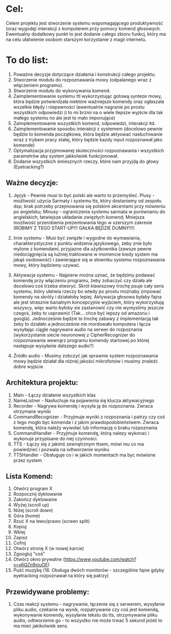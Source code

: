 # Cel:
Celem projektu jest stworzenie systemu wspomagającego produktywność (oraz wygodę) interakcji z komputerem przy pomocy komend głosowych. Ewentualny dodatkowy punkt to jest dodanie całego zbioru funkcj, który ma na celu ułatwienie osobom starszym korzystanie z magii internetu.

# To do list:
1. Poważne decyzje dotyczące działania i konstrukcji całego projektu.
2. Stworzenie modułu do rozpoznawania mowy (odpalanego wraz z włączeniem programu).
3. Stworzenie modułu do wykonywania komend.
5. Zaimplementowanie systemu ttl wykorzystując gotową synteze mowy, która będzie potwierdzała niektóre ważniejsze komendy oraz ogłaszała wszelkie błędy i niepewności (ewentualnie nagranie po prostu wszystkich odpowiedzi (i to mi brzmi na o wiele llepsze wyjście dla tak małego systemu no ale jest to mało imponujące)
4. Zaimplementowanie wszystkich komend, odpowiedzi, interakcji itd.
5. Zaimplementowanie sposobu interakcji z systemem (docelowo pewnie będzie to komenda początkowa, która będzie aktyować nasłuchiwanie wraz z trybem pracy stałej, który będzie kazdy input rozpoznawał jako komende) 
6. Optymalizacja przyjmowanej skuteczności rozpoznawania i wszystkich parametrów aby system jakkolwiek funkcjonował.
7. Dodanie wszystkich śmiesznych rzeczy, które nam przyjdą do głowy (Eyetracking?)

## Ważne decyzje:
1. Język - Pewnie musi to być polski ale warto to przemyśleć. 
  Plusy - możliwość użycia Sarmaty i systemu tts, który dostaniemy od zespołu dsp; brak potrzeby przejmowania się polskimi akcentami przy mówieniu po angielsku; 
  Minusy - ograniczenia systemu sarmata w porównaniu do angielskich; łatwiejsze układanie zwięzłych komend; Mniejsza mozliwość przerobienia prezentowania tego w szerszym zakresie (ROBIMY Z TEGO START-UP!!! GAŁKA BĘDZIE DUMNY!!!)
  
2. Imie systemu - Musi być zwięzłe i wygodne do wymawiania, charakterystyczne z punktu widzenia językowego, żeby znie było mylone z komendami, przyjazne dla użytkownika (zawsze pewne niedociągnięcia są luźniej traktowane w momencie kiedy system ma jakąś osobowość) i zawierające się w słowniku systemu rozpoznawania mowy, który będziemy uzywać.

3. Aktywacja systemu - Najpierw można uznać, że będzimy podawać komendę przy włączeniu programu, żeby zobaczyć czy działa ale docelowo coś trzeba stworyć. Skrót klawiszowy trochę psuje cały sens systemu, który ułatwia rzeczy bo wtedy po prostu możnaby zmpować komendy na skróty i działałoby lepiej. Aktywacja głosowa byłaby fajna ale jest strasznie banalnym koncepcyjnie wyjściem, który wykorzystują wszyscy, więc warto byłoby sie zastanowić czy nie wymyslimy jeszcze czegoś, żeby to usprawnić (Tak... chce być lepszy od amazonu i googla). Jednocześnie będzie to trochę zabawy z implementacją tak żeby to działało a jednocześnie nie mordowało komputera i łącza wysyłając ciągle nagrywane audio na serwer do rozpoznania (wykorzystanie siecie neuronowej z CipherRecognizer do rozpoznawania wewnąrz programu komendy startowej po której następuje wysyłanie dalszego audio?)

4. Źródło audio - Musimy zobczyć jak sprawnie system rozpoznawania mowy będzie działał dla różnej jakości mikrofonów i musimy znaleźć dobre wyjście

## Architektura projektu:
1. Main - Łączy działanie wszystkich klas
2. NameListner - Nasłuchuje na pojawienia się klucza aktywacyjnego
3. Recorder - Nagrywa komendę i wysyła ją do rozpoznania. Zwraca otrzymane wyniki
4. CommandRecognizer - Przyjmuje wyniki z rozpoznania i patrzy czy coś z tego mogło byc komenda i z jakim prawdopodobieństwem. Zwraca komendę, która należy wywołać lub informację o braku rozpoznania
5. CommandHandler - Przyjmuje komendę, którą nalezy wykonać i wykonuje przypisane do niej czynności.
6. TTS - Łączy się z jakimś zewnętrznym ttsem, mówi mu co ma powiedzieć i pozwala na odtworzenie wyniku
7. TTSHandler - Obsługuje co i w jakich momentach ma byc mówione przez system

## Lista Komend:
1. Otwórz program X
2. Rozpocznij dyktowanie
3. Zakończ dyktowanie
4. Wyżej (scroll up)
5. Niżej (scroll down)
6. Góra (home)
7. Rzuć X na lewo/prawo (screen split)
8. Kopiuj
9. Wklej
10. Zapisz
11. Cofnij
12. Otwórz stronę X (w nowej karcie)
13. Zgoogluj "coś"
14. Otwórz okno prywatne (https://www.youtube.com/watch?v=x6QZn9xiuOE)
15. Puść muzykę
(16. Obsługa dwóch monitorów - szczególnie fajne gdyby eyetracking rozpoznawał na który się patrzy)

 
## Przewidywane problemy:
1. Czas reakcji systemu - nagrywanie, łączenie się z serwerem, wysyłanie pliku audio, czekanie na wynik, rozpatrywanie czy coś jest komendą, wykonywanie komendy, wysyłanie tekstu do tts, otrzymywanie pliku audio, odtworzenie go - to wszystko nie może trwać 5 sekund jeżeli to ma mieć jakikolwiek sens.
